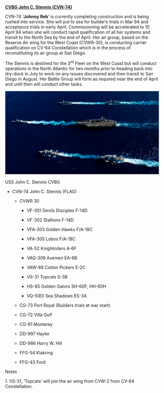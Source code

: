 [**CVBG John C. Stennis
(CVN-74)**](https://en.wikipedia.org/wiki/USS_John_C._Stennis)

CVN-74 ‘**Johnny Reb**’ is currently completing construction and is
being rushed into service. She will put to sea for builder’s trials in
Mar 94 and acceptance trials in early April. Commissioning will be
accelerated to 10 April 94 when she will conduct rapid qualification of
all her systems and transit to the North Sea by the end of April. Her
air group, based on the Reserve Air wing for the West Coast (CVWR-30),
is conducting carrier qualification on CV-64 Constellation which is in
the process of reconstituting its air group at San Diego.

The Stennis is destined for the 3<sup>rd</sup> Fleet on the West Coast
but will conduct operations in the North Atlantic for two months prior
to heading back into dry-dock in July to work on any issues discovered
and then transit to San Diego in August. Her Battle Group will form as
required near the end of April and until then will conduct other tasks.

![](/assets/images/nato/us/navy/carriers/john-c-stennis/image1.jpg)

USS John C. Stennis CVBG

  - CVN-74 John C. Stennis (FLAG)
    
      - CVWR 30
        
          - VF-301 Devils Disciples F-14D
        
          - VF-302 Stallions F-14D
        
          - VFA-303 Golden Hawks F/A-18C
        
          - VFA-305 Lobos F/A-18C
        
          - VA-52 Knightriders A-6F
        
          - VAQ-309 Axemen EA-6B
        
          - VAW-88 Cotton Pickers E-2C
        
          - VS-31 Topcats S-3B
        
          - HS-85 Golden Gators SH-60F, HH-60H
        
          - VQ-5(El) Sea Shadows ES-3A
    
      - CG-73 Port Royal (Builders trials at war start)
    
      - CG-72 Villa Gulf
    
      - CG-61 Monterey
    
      - DD-997 Hayler
    
      - DD-986 Harry W. Hill
    
      - FFG-54 Klakring
    
      - FFG-43 Ford

Notes

1\. VS-31, ‘Topcats’ will join the air wing from CVW-2 from CV-64
Constellation.
